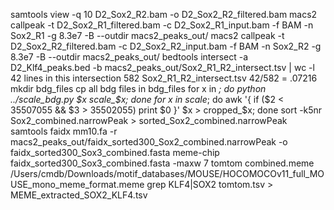 samtools view -q 10 D2_Sox2_R2.bam -o D2_Sox2_R2_filtered.bam
macs2 callpeak -t D2_Sox2_R1_filtered.bam -c D2_Sox2_R1_input.bam -f BAM -n Sox2_R1 -g 8.3e7 -B --outdir macs2_peaks_out/
macs2 callpeak -t D2_Sox2_R2_filtered.bam -c D2_Sox2_R2_input.bam -f BAM -n Sox2_R2 -g 8.3e7 -B --outdir macs2_peaks_out/
bedtools intersect -a D2_Klf4_peaks.bed -b macs2_peaks_out/Sox2_R1_R2_intersect.tsv | wc -l
42 lines in this intersection
582 Sox2_R1_R2_intersect.tsv
42/582 = .07216
mkdir bdg_files
cp all bdg files in bdg_files
for x in *; do python ../scale_bdg.py $x scale_$x; done
for x in scale*; do awk '{ if ($2 < 35507055 && $3 > 35502055) print $0 }' $x > cropped_$x; done
sort -k5nr Sox2_combined.narrowPeak > sorted_Sox2_combined.narrowPeak
samtools faidx mm10.fa -r macs2_peaks_out/faidx_sorted300_Sox2_combined.narrowPeak -o faidx_sorted300_Sox3_combined.fasta
meme-chip faidx_sorted300_Sox3_combined.fasta -maxw 7
tomtom combined.meme /Users/cmdb/Downloads/motif_databases/MOUSE/HOCOMOCOv11_full_MOUSE_mono_meme_format.meme 
grep KLF4|SOX2 tomtom.tsv > MEME_extracted_SOX2_KLF4.tsv

